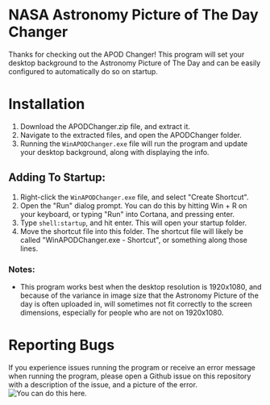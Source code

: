 # NASA Astronomy Picture of The Day Changer
Thanks for checking out the APOD Changer! This program will set your desktop background to the Astronomy Picture of The Day and can be easily configured to automatically do so on startup.

# Installation
1. Download the APODChanger.zip file, and extract it.
2. Navigate to the extracted files, and open the APODChanger folder.
3. Running the `WinAPODChanger.exe` file will run the program and update your desktop background, along with displaying the info.

## Adding To Startup:
1. Right-click the `WinAPODChanger.exe` file, and select "Create Shortcut".
2. Open the "Run" dialog prompt. You can do this by hitting Win + R on your keyboard, or typing "Run" into Cortana, and pressing enter.
3. Type `shell:startup`, and hit enter. This will open your startup folder.
4. Move the shortcut file into this folder. The shortcut file will likely be called "WinAPODChanger.exe - Shortcut", or something along those lines.

### Notes:
- This program works best when the desktop resolution is 1920x1080, and because of the variance in image size that the Astronomy Picture of the day is often uploaded in, will sometimes not fit correctly to the screen dimensions, especially for people who are not on 1920x1080.

# Reporting Bugs
If you experience issues running the program or receive an error message when running the program, please open a Github issue on this repository with a description of the issue, and a picture of the error. ![You can do this here.](https://github.com/wmcnamara/apodchanger/issues)